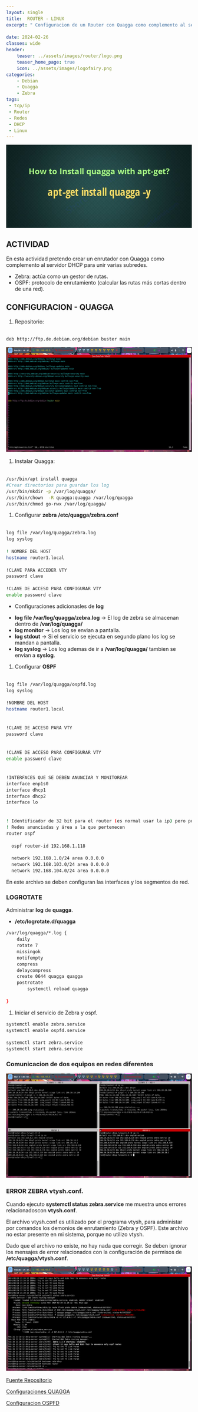 ```yaml
---
layout: single
title:  ROUTER - LINUX 
excerpt: " Configuracion de un Router con Quagga como complemento al servidor DHCP"

date: 2024-02-26
classes: wide
header:
    teaser: ../assets/images/router/logo.png
    teaser_home_page: true
    icon: ../assets/images/logofairy.png
categories:
    - Debian
    - Quagga 
    - Zebra
tags:
 - tcp/ip
 - Router 
 - Redes
 - DHCP
 - Linux 
---
```


![](../assets/images/router/wallpaper.png)

## ACTIVIDAD

En esta actividad pretendo crear un enrutador con Quagga como complemento al servidor DHCP para unir varias subredes.

- Zebra: actúa como un gestor de rutas.
- OSPF: protocolo de enrutamiento (calcular las rutas más cortas dentro de una red).


## CONFIGURACION - QUAGGA

1. Repositorio: 

```bash

deb http://ftp.de.debian.org/debian buster main 

```

![](../assets/images/router/repositorio.png)

1. Instalar Quagga:


```bash 

/usr/bin/apt install quagga
#Crear directorios para guardar los log
/usr/bin/mkdir -p /var/log/quagga/
/usr/bin/chown  -R quagga:quagga /var/log/quagga
/usr/bin/chmod go-rwx /var/log/quagga/

```

1. Configurar **zebra** __/etc/quagga/zebra.conf__

```bash

log file /var/log/quagga/zebra.log
log syslog

! NOMBRE DEL HOST
hostname router1.local

!CLAVE PARA ACCEDER VTY
password clave

!CLAVE DE ACCESO PARA CONFIGURAR VTY
enable password clave

```

- Configuraciones adicionasles de **log** 

* **log file /var/log/quagga/zebra.log** -> El log de zebra se almacenan dentro de __/var/log/quagga/__
* **log monitor** -> Los log se envian a pantalla.
* **log stdout** -> Si el servicio se ejecuta en segundo plano los log se mandan a pantalla.
* **log syslog** -> Los log ademas de ir a __/var/log/quagga/__ tambien se envian a __syslog__.


1. Configurar **OSPF**

```bash

log file /var/log/quagga/ospfd.log
log syslog 

!NOMBRE DEL HOST
hostname router1.local


!CLAVE DE ACCESO PARA VTY
password clave


!CLAVE DE ACCESO PARA CONFIGURAR VTY
enable password clave


!INTERFACES QUE SE DEBEN ANUNCIAR Y MONITOREAR
interface enp1s0
interface dhcp1
interface dhcp2
interface lo


! Identificador de 32 bit para el router (es normal usar la ip) pero puede ser Ej: 1.1.1.1
! Redes anunciadas y área a la que pertenecen
router ospf

  ospf router-id 192.168.1.118

  network 192.168.1.0/24 area 0.0.0.0
  network 192.168.103.0/24 area 0.0.0.0
  network 192.168.104.0/24 area 0.0.0.0

```
En este archivo se deben configuran las interfaces y los segmentos de red.

### LOGROTATE

Administrar **log** de **quagga**.


- __/etc/logrotate.d/quagga__

```bash
/var/log/quagga/*.log {
    daily
    rotate 7
    missingok
    notifempty
    compress
    delaycompress
    create 0644 quagga quagga
    postrotate
        systemctl reload quagga

}
```

1. Iniciar el servicio de Zebra y ospf.


```bash
systemctl enable zebra.service 
systemctl enable ospfd.service 

systemctl start zebra.service 
systemctl start zebra.service 

```


### Comunicacion de dos equipos en redes diferentes

![](../assets/images/router/comunicacion.png)


### ERROR ZEBRA vtysh.conf.
Cuando ejecuto **systemctl status zebra.service** me muestra unos errores relacionadoscon __vtysh.conf__. 

El archivo vtysh.conf es utilizado por el programa vtysh, para administar por comandos los demonios de enrutamiento (Zebra y OSPF). Este archivo no estar presente en mi sistema, porque no utilizo vtysh.

Dado que el archivo no existe, no hay nada que corregir. Se deben ignorar los mensajes de error relacionados con la configuración de permisos de __/etc/quagga/vtysh.conf__.


![](../assets/images/router/error-zebra.png)

[Fuente Repositorio](https://packages.debian.org/buster/amd64/quagga/download)

[Configuraciones QUAGGA](https://wiki.ubuntu.com/JonathanFerguson/Quagga)

[Configuracion OSPFD](https://wiki.ubuntu.com/JonathanFerguson/Quagga?action=AttachFile&do=get&target=ospfd.conf)
